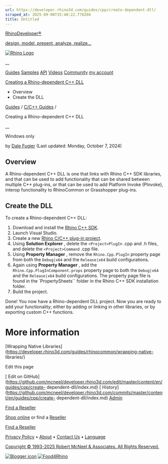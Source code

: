 ```yaml
---
url: https://developer.rhino3d.com/guides/cpp/create-dependent-dll/
scraped_at: 2025-09-08T15:40:22.778266
title: Untitled
---
```


[RhinoDeveloper®](/)

[design, model, present, analyze, realize...](/)

[![Rhino Logo](https://developer.rhino3d.com/images/rhinodevlogo.png)](/)

__

[Guides](https://developer.rhino3d.com/guides)
[Samples](https://developer.rhino3d.com/samples)
[API](https://developer.rhino3d.com/api)
[Videos](https://developer.rhino3d.com/videos)
[Community](https://discourse.mcneel.com/c/rhino-developer) [my account
](https://www.rhino3d.com/my-account/ "Manage your account, licenses, and
teams")

[Creating a Rhino-dependent C++
DLL](https://developer.rhino3d.com/guides/cpp/create-dependent-dll/)

  * Overview
  * Create the DLL

[Guides](https://developer.rhino3d.com/en/guides/) / [C/C++
Guides](https://developer.rhino3d.com/en/guides/cpp/) /

Creating a Rhino-dependent C++ DLL

__

Windows only

by [Dale Fugier](https://discourse.mcneel.com/u/dale/) (Last updated: Monday,
October 7, 2024)

## Overview

A Rhino-dependent C++ DLL is one that links with Rhino C++ SDK libraries, and
that can be used to add functionality that can be shared between multiple C++
plug-ins, or that can be used to add Platform Invoke (PInvoke), interop
functionality to RhinoCommon or Grasshopper plug-ins.

## Create the DLL

To create a Rhino-dependent C++ DLL:

  1. Download and install the [Rhino C++ SDK](https://developer.rhino3d.com/guides/cpp/installing-tools-windows/).
  2. Launch Visual Studio.
  3. Create a new [Rhino C/C++ plug-in project](https://developer.rhino3d.com/guides/cpp/your-first-plugin-windows/).
  4. Using **Solution Explorer** , delete the `<Project>PlugIn` .cpp and .h files, and delete the `<Project>Command` .cpp file.
  5. Using **Property Manager** , remove the `Rhino.Cpp.PlugIn` property page from both the `Debug|x64` and the `Release|x64` build configurations.
  6. Again using **Property Manager** , add the `Rhino.Cpp.PlugInComponent.props` property page to both the `Debug|x64` and the `Release|x64` build configurations. The property page file is found in the `PropertySheets`` folder in the Rhino C++ SDK installation folder.
  7. Build the project.

Done! You now have a Rhino-dependent DLL project. Now you are ready to add
your functionality; either by adding or linking in other libraries, or by
exporting custom C++ functions.

# More information

[Wrapping Native
Libraries](https://developer.rhino3d.com/guides/rhinocommon/wrapping-native-
libraries/)

Edit this page

[ Edit on
GitHub](https://github.com/mcneel/developer.rhino3d.com/edit/master/content/en/guides/cpp/create-
dependent-dll/index.md) [
History](https://github.com/mcneel/developer.rhino3d.com/commits/master/content/en/guides/cpp/create-
dependent-dll/index.md) [ Admin](https://developer.rhino3d.com/admin)

[Find a Reseller](https://www.rhino3d.com/sales)

[Shop online](https://www.rhino3d.com/store) or find a
[Reseller](https://www.rhino3d.com/sales)

[Find a Reseller](https://www.rhino3d.com/sales)

[Privacy Policy](https://www.rhino3d.com/privacy) •
[About](https://www.rhino3d.com/mcneel/about) • [Contact
Us](https://www.rhino3d.com/mcneel/contact) • [
Language](https://www.rhino3d.com/language "Change to a different region or
language")

[Copyright © 1993-2025 Robert McNeel & Associates. All Rights
Reserved.](https://www.rhino3d.com/mcneel/about)

[](https://www.facebook.com/McNeelRhinoceros/)
[](https://twitter.com/bobmcneel) [](https://www.linkedin.com/groups/75313/)
[](https://www.youtube.com/user/RhinoGuide/videos) [](https://vimeo.com/rhino)
[![Blogger
icon](https://developer.rhino3d.com/images/blogger.svg)](http://blog.rhino3d.com/)
[![Food4Rhino](https://developer.rhino3d.com/images/f4r_icon_01.svg)](https://www.food4rhino.com)

